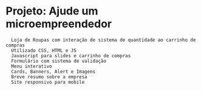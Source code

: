 # Projeto: Ajude um microempreendedor
      Loja de Roupas com interação de sistema de quantidade ao carrinho de compras
      Utilizado CSS, HTML e JS
      Javascript para slides e carrinho de compras
      Formulário com sistema de validação
      Menu interativo
      Cards, Banners, Alert e Imagens
      Breve resumo sobre a empresa
      Site responsivo para mobile
      
